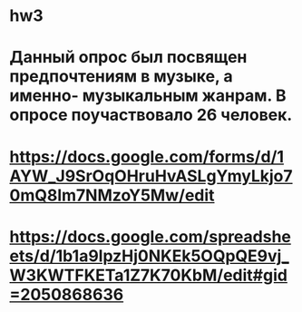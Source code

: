 # hw3
# Данный опрос был посвящен предпочтениям в музыке, а именно- музыкальным жанрам. В опросе поучаствовало 26 человек.
# <https://docs.google.com/forms/d/1AYW_J9SrOqOHruHvASLgYmyLkjo70mQ8lm7NMzoY5Mw/edit>
# <https://docs.google.com/spreadsheets/d/1b1a9lpzHj0NKEk5OQpQE9vj_W3KWTFKETa1Z7K70KbM/edit#gid=2050868636> 
